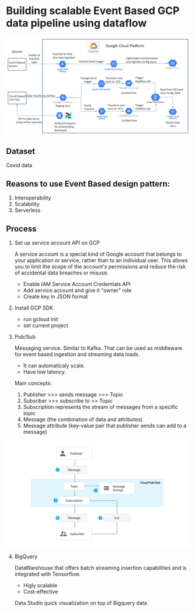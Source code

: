# Building scalable Event Based GCP data pipeline using dataflow


![architecure](img/architecture.png)


## Dataset

Covid data


## Reasons to use Event Based design pattern:

1. Interoperability
2. Scalability
3. Serverless

## Process

1. Set up service account API on GCP

    A service account is a special kind of Google account that belongs to your application or service, rather than to an individual user. This allows you to limit the scope of the account's permissions and reduce the risk of accidental data breaches or misuse.

    - Enable IAM Service Account Credentials API
    - Add service account and give it "owner" role
    - Create key in JSON format

2. Install GCP SDK
    - run gcloud init
    - set current project

3. Pub/Sub

    Messaging service. Similar to Kafka. That can be used as middleware for event based ingestion and streaming data loads.
    - It can automaticaly scale.
    - Have low latency.

    Main concepts:
    1. Publisher >>> sends message >>> Topic 
    2. Subsriber >>> subscribe to >> Topic
    3. Subscription represents the stream of messages from a specific topic 
    4. Message (the combination of data and attributes)
    5. Message attribute (key-value pair that publisher sends can add to a message)

![pub/sub](img/pub_sub_flow.svg)

4. BigQuery

    DataWarehouse that offers batch streaming insertion capabilities and is integrated with Tensorflow.
    - Higly scalable
    - Cost-effective

    Data Studio quick visualization on top of Bigquery data
     